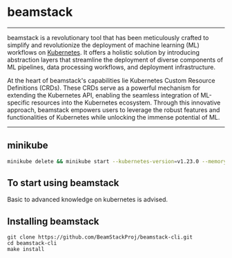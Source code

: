 # beamstack
----

beamstack is a revolutionary tool that has been meticulously crafted to simplify and revolutionize 
the deployment of machine learning (ML) workflows on [Kubernetes](https://kubernetes.io/docs/concepts/overview/). It offers a holistic solution by 
introducing abstraction layers that streamline the deployment of diverse components 
of ML pipelines, data processing workflows, and deployment infrastructure.


At the heart of beamstack's capabilities lie Kubernetes Custom Resource Definitions (CRDs). These CRDs 
serve as a powerful mechanism for extending the Kubernetes API, enabling the seamless integration 
of ML-specific resources into the Kubernetes ecosystem. Through this innovative approach, 
beamstack empowers users to leverage the robust features and functionalities of 
Kubernetes while unlocking the immense potential of ML.

----

## minikube
```sh
minikube delete && minikube start --kubernetes-version=v1.23.0 --memory=6g --bootstrapper=kubeadm --extra-config=kubelet.authentication-token-webhook=true --extra-config=kubelet.authorization-mode=Webhook --extra-config=scheduler.bind-address=0.0.0.0 --extra-config=controller-manager.bind-address=0.0.0.0
```
## To start using beamstack

Basic to advanced knowledge on kubernetes is advised. 

## Installing beamstack

```
git clone https://github.com/BeamStackProj/beamstack-cli.git
cd beamstack-cli
make install
```
